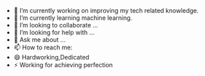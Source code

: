- 🔭 I’m currently working on improving my tech related knowledge.
- 🌱 I’m currently learning machine learning.
- 👯 I’m looking to collaborate ...
- 🤔 I’m looking for help with ...
- 💬 Ask me about ...
- 📫 How to reach me: 
- 😄 Hardworking,Dedicated
- ⚡ Working for achieving perfection 

